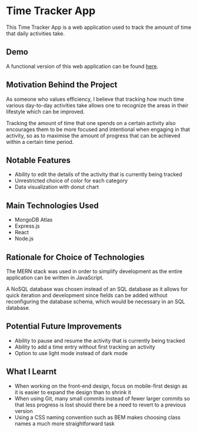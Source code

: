 # Time Tracker App

This Time Tracker App is a web application used to track the amount of time that daily activities take.

## Demo

A functional version of this web application can be found [here](https://time-tracker-app-static-site.onrender.com/).

## Motivation Behind the Project

As someone who values efficiency, I believe that tracking how much time various day-to-day activities take allows one to recognize the areas in their lifestyle which can be improved.

Tracking the amount of time that one spends on a certain activity also encourages them to be more focused and intentional when engaging in that activity, so as to maximise the amount of progress that can be achieved within a certain time period.

## Notable Features

- Ability to edit the details of the activity that is currently being tracked
- Unrestricted choice of color for each category
- Data visualization with donut chart

## Main Technologies Used

- MongoDB Atlas
- Express.js
- React
- Node.js

## Rationale for Choice of Technologies

The MERN stack was used in order to simplify development as the entire application can be written in JavaScript.

A NoSQL database was chosen instead of an SQL database as it allows for quick iteration and development since fields can be added without reconfiguring the database schema, which would be necessary in an SQL database.

## Potential Future Improvements

- Ability to pause and resume the activity that is currently being tracked
- Ability to add a time entry without first tracking an activity
- Option to use light mode instead of dark mode

## What I Learnt

- When working on the front-end design, focus on mobile-first design as it is easier to expand the design than to shrink it
- When using Git, many small commits instead of fewer larger commits so that less progress is lost should there be a need to revert to a previous version
- Using a CSS naming convention such as BEM makes choosing class names a much more straightforward task

